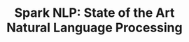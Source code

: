 ---
layout: landing
title: 'Spark NLP: State of the Art <br /> Natural Language Processing'
excerpt: >
   <br> The first production grade versions of the latest deep learning NLP research
permalink: /
header: true
article_header:
  actions:
    - text: Get Started
      type: error
      url: /docs/en/quickstart
    - text: View Demo
      type: outline-theme-dark
      url: https://demo.johnsnowlabs.com
    - text: '<i class="fab fa-github"></i> GitHub'
      type: outline-theme-dark
      url: https://github.com/johnsnowlabs/spark-nlp  
    # - text: '<i class="fab fa-slack-hash"></i> Slack' 
    #   type: outline-theme-dark
    #   url: https://join.slack.com/t/spark-nlp/shared_invite/enQtNjA4MTE2MDI1MDkxLWVjNWUzOGNlODg1Y2FkNGEzNDQ1NDJjMjc3Y2FkOGFmN2Q3ODIyZGVhMzU0NGM3NzRjNDkyZjZlZTQ0YzY1N2I    
  height: 50vh
  theme: dark
  background_color: "#0296D8"
  # background_image:
    # gradient: "linear-gradient(rgba(0, 0, 0, .2), rgba(0, 0, 0, .6))"
data:
  sections:
    - title: <h3>The most widely used NLP library in the enterprise</h3>
      excerpt: Backed by <b>O'Reilly's</b> most recent "AI Adoption in the Enterprise" survey in February
      children:
        - title: 100% Open Source
          excerpt: Including pre-trained <b>models</b> and <b>pipelines</b>
        - title: Natively scalable
          excerpt: The only <b>NLP</b> library built <b>natively</b> on Apache Spark   
        - title: Multiple Languages
          excerpt: Full <b>Python</b>, <b>Scala</b>, and <b>Java</b> support
   
    - title: '<h2> Quick and Easy </h2>'
      install: yes
      excerpt: Spark NLP is available on <a href="https://pypi.org/project/spark-nlp" target="_blank">PyPI</a>, <a href="https://anaconda.org/JohnSnowLabs/spark-nlp" target="_blank">Conda</a>, <a href="https://mvnrepository.com/artifact/JohnSnowLabs/spark-nlp" target="_blank">Maven</a>, and <a href="https://spark-packages.org/package/JohnSnowLabs/spark-nlp" target="_blank">Spark Packages</a>
      background_color: "#ecf0f1"
      actions:
        - text: Install Spark NLP
          url: /docs/en/install
    

    - title: Right Out of The Box
      excerpt: Spark NLP ships with many <b>NLP features</b>, pre-trained <b>models</b> and <b>pipelines</b>
      actions:
        - text: Pipelines
          url: /docs/en/pipelines     
        - text: Models
          url: /docs/en/models
      features: true
      # theme: dark
      # background_color: "#123"
    
    - title: Benchmark
      excerpt: Spark NLP 2.5.x obtained the best performing academic peer-reviewed results
      benchmark: yes
      features: false
      theme: dark
      background_color: "#123"

    - title: TRUSTED BY
      trusted: true
      background_color: "#ffffff"
      type: grid
      size: sm
      children:
        - title:
          image: 
            src: https://upload.wikimedia.org/wikipedia/commons/thumb/9/96/Microsoft_logo_%282012%29.svg/500px-Microsoft_logo_%282012%29.svg.png
            url: https://www.microsoft.com/
            style: "max-width: 200px; max-height: 200px"
            is_row: true
        - title:
          image:
            src: https://upload.wikimedia.org/wikipedia/commons/thumb/2/2f/Google_2015_logo.svg/500px-Google_2015_logo.svg.png
            url: https://cloud.google.com/
            style: "max-width: 200px; max-height: 200px"
            is_row: true
        - title:
          image:
            src: https://upload.wikimedia.org/wikipedia/commons/thumb/a/a9/Amazon_logo.svg/500px-Amazon_logo.svg.png
            url: https://amazon.com/
            style: "max-width: 200px; max-height: 200px"
            is_row: true        
        - title:
          image:
            src: https://upload.wikimedia.org/wikipedia/commons/thumb/c/c9/Intel-logo.svg/500px-Intel-logo.svg.png
            url: https://www.intel.com/
            style: "max-width: 120px; max-height: 120px"
            is_row: true
        - title:
          image:
            src: https://upload.wikimedia.org/wikipedia/commons/thumb/5/51/IBM_logo.svg/500px-IBM_logo.svg.png
            url: https://www.ibm.com/
            style: "max-width: 150px; max-height: 150px"
            is_row: true   
        - title:
          image:
            src: https://databricks.com/wp-content/themes/databricks/assets/images/header_logo_2x.png
            url: https://databricks.com/
            style: "max-width: 220px; max-height: 220px"
            is_row: true
        - title:
          image:
            src: https://upload.wikimedia.org/wikipedia/commons/thumb/8/81/Verizon_2015_logo_-vector.svg/500px-Verizon_2015_logo_-vector.svg.png
            url: https://www.verizonwireless.com/
            style: "max-width: 200px; max-height: 200px"
            is_row: true
        - title:
          image:
            src: https://upload.wikimedia.org/wikipedia/commons/f/fa/Indeed_logo.png
            url: https://www.indeed.com/
            style: "max-width: 200px; max-height: 200px"
            is_row: true  
        - title:
          image:
            src: https://upload.wikimedia.org/wikipedia/commons/thumb/9/98/Capital_One_logo.svg/500px-Capital_One_logo.svg.png
            url: https://www.capitalone.com/
            style: "max-width: 200px; max-height: 200px"
            is_row: true
        - title:
          image:
            src: https://upload.wikimedia.org/wikipedia/commons/thumb/3/37/Viacom_logo.svg/500px-Viacom_logo.svg.png
            url: https://www.viacbs.com/
            style: "max-width: 200px; max-height: 200px"
            is_row: true
        - title: 
          image:
            src: https://upload.wikimedia.org/wikipedia/commons/thumb/9/93/Mck_logo_pos_col_rgb.svg/500px-Mck_logo_pos_col_rgb.svg.png
            url: https://www.mckesson.com/
            style: "max-width: 200px; max-height: 200px"
            is_row: true
        - title: 
          image:
            src: https://upload.wikimedia.org/wikipedia/commons/thumb/9/95/Merck_%26_Co.svg/500px-Merck_%26_Co.svg.png
            url: https://www.merck.com/
            style: "max-width: 200px; max-height: 200px"
            is_row: true    
        - title:
          image:
            src: https://upload.wikimedia.org/wikipedia/commons/thumb/1/17/Roche_Logo.svg/500px-Roche_Logo.svg.png
            url: https://www.roche.com/
            style: "max-width: 180px; max-height: 180px"
            is_row: true
        - title: 
          image:
            src: https://selectdata.com/wp-content/uploads/2019/12/logo.png
            url: https://selectdata.com/
            style: "max-width: 200px; max-height: 200px"
            is_row: true
        - title: 
          image:
            src: https://www.uipath.com/hs-fs/hubfs/UiReBoot-Logo-TM.jpg?width=3091&name=UiReBoot-Logo-TM.jpg
            url: https://www.uipath.com/
            style: "max-width: 250px; max-height: 250px"
            is_row: true    
        - title:
          image:
            src: https://connection.asco.org/sites/asco_connection/files/styles/article_image/public/pictures/ASCO_March_CancerLinQ.jpg
            url: https://www.cancerlinq.org/
            style: "max-width: 200px; max-height: 200px"
            is_row: true

        - title:
          image: 
            src: https://upload.wikimedia.org/wikipedia/commons/thumb/0/01/1_Heart_Aetna_logo_sm_rgb_violet.png/800px-1_Heart_Aetna_logo_sm_rgb_violet.png
            url: https://www.aetna.com/
            style: "max-width: 180px; max-height: 180px"
            is_row: true
        - title: 
          image:
            src: https://upload.wikimedia.org/wikipedia/commons/thumb/3/34/DocuSign_logo.png/800px-DocuSign_logo.png
            url: https://www.docusign.fr/
            style: "max-width: 200px; max-height: 200px"
            is_row: true
        - title: 
          image:
            src: https://upload.wikimedia.org/wikipedia/commons/thumb/f/f1/UCLA-HealthSystem-Logo-RGB.png/800px-UCLA-HealthSystem-Logo-RGB.png
            url: https://www.uclahealth.org/
            style: "max-width: 250px; max-height: 250px"
            is_row: true    
        - title:
          image:
            src: https://upload.wikimedia.org/wikipedia/commons/thumb/5/53/Rand_Corporation_logo.svg/600px-Rand_Corporation_logo.svg.png
            url: https://www.rand.org/
            style: "max-width: 120px; max-height: 120px"
            is_row: true

        - title: 
          image:
            src: https://www.cnrs.fr/themes/custom/cnrs/logo.svg
            url: https://iscpif.fr/
            style: "max-width: 120px; max-height: 120px;margin-bottom:10px"
            is_row: true
        - title: 
          image:
            src: https://upload.wikimedia.org/wikipedia/commons/thumb/d/de/Imperial_logo.svg/500px-Imperial_logo.svg.png
            url: https://www.imperial.ac.uk/
            style: "max-width: 200px; max-height: 200px;margin-bottom:10px"
            is_row: true
        - title: 
          image:
            src: https://upload.wikimedia.org/wikipedia/commons/6/6b/Georgia_Tech_shortened_logo.png
            url: https://www.gatech.edu/
            style: "max-width: 200px; max-height: 200px;margin-bottom:10px"
            is_row: true
        - title: 
          image:
            src: https://upload.wikimedia.org/wikipedia/commons/5/57/Stanford_logo_%282008-2012%29.png
            url: https://www.stanford.edu/
            style: "max-width: 200px; max-height: 200px;margin-bottom:10px"
            is_row: true    
          
    - title: <h2>Active Community Support</h2>
      theme: dark
      excerpt: 
      actions:        
        - text: '<i class="fas fa-terminal"></i> View Demo'
          type: outline-theme-dark
          url: https://demo.johnsnowlabs.com
        - text: '<i class="fas fa-terminal"></i> Examples'
          type: outline-theme-dark
          url: https://github.com/JohnSnowLabs/spark-nlp-workshop
        - text: '<i class="fab fa-slack-hash"></i> Slack'
          type: outline-theme-dark
          url: https://join.slack.com/t/spark-nlp/shared_invite/enQtNjA4MTE2MDI1MDkxLWVjNWUzOGNlODg1Y2FkNGEzNDQ1NDJjMjc3Y2FkOGFmN2Q3ODIyZGVhMzU0NGM3NzRjNDkyZjZlZTQ0YzY1N2I
      background_color: "#0296D8"
    
    
---